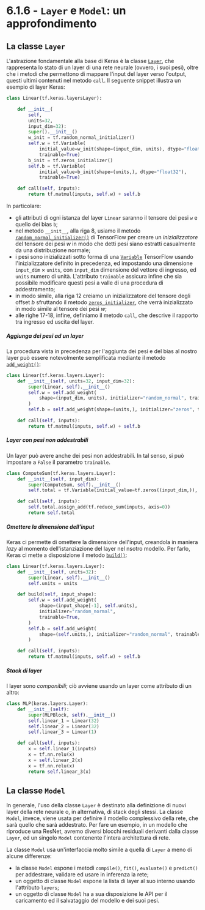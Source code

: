 # 6.1.6 - `Layer` e `Model`: un approfondimento

## La classe `Layer`

L'astrazione fondamentale alla base di Keras è la classe [`Layer`](https://www.tensorflow.org/api_docs/python/tf/keras/layers/Layer), che rappresenta lo stato di un layer di una rete neurale (ovvero, i suoi pesi), oltre che i metodi che permettono di mappare l'input del layer verso l'output, questi ultimi contenuti nel metodo `call`. Il seguente snippet illustra un esempio di layer Keras:

```py linenums="1"
class Linear(tf.keras.layersLayer):

    def __init__(
        self,
        units=32,
        input_dim=32):
        super().__init__()
        w_init = tf.random_normal_initializer()
        self.w = tf.Variable(
            initial_value=w_init(shape=(input_dim, units), dtype="float32"),
            trainable=True)
        b_init = tf.zeros_initializer()
        self.b = tf.Variable(
            initial_value=b_init(shape=(units,), dtype="float32"),
            trainable=True)

    def call(self, inputs):
        return tf.matmul(inputs, self.w) + self.b
```

In particolare:

* gli attributi di ogni istanza del layer `Linear` saranno il tensore dei pesi `w` e quello dei bias `b`;
* nel metodo `__init__`, alla riga 8, usiamo il metodo [`random_normal_initializer()`](https://www.tensorflow.org/api_docs/python/tf/random_normal_initializer) di TensorFlow per creare un *inizializzatore* del tensore dei pesi $w$ in modo che detti pesi siano estratti casualmente da una distribuzione normale;
* i pesi sono inizializzati sotto forma di una [`Variable`](https://www.tensorflow.org/api_docs/python/tf/Variable) TensorFlow usando l'inizializzatore definito in precedenza, ed impostando una dimensione `input_dim` $\times$ `units`, con `input_dim` dimensione del vettore di ingresso, ed `units` numero di unità. L'attributo `trainable` assicura infine che sia possibile modificare questi pesi a valle di una procedura di addestramento;
* in modo simile, alla riga 12 creiamo un inizializzatore del tensore degli offset $b$ sfruttando il metodo [`zeros_initializer`](https://www.tensorflow.org/api_docs/python/tf/zeros_initializer), che verrà inizializzato in modo simile al tensore dei pesi $w$;
* alle righe 17-18, infine, definiamo il metodo `call`, che descrive il rapporto tra ingresso ed uscita del layer.

##### Aggiunga dei pesi ad un layer

La procedura vista in precedenza per l'aggiunta dei pesi e del bias al nostro layer può essere notevolmente semplificata mediante il metodo [`add_weight()`](https://www.tensorflow.org/api_docs/python/tf/keras/layers/Layer#add_weight):

```py
class Linear(tf.keras.layers.Layer):
    def __init__(self, units=32, input_dim=32):
        super(Linear, self).__init__()
        self.w = self.add_weight(
            shape=(input_dim, units), initializer="random_normal", trainable=True
        )
        self.b = self.add_weight(shape=(units,), initializer="zeros", trainable=True)

    def call(self, inputs):
        return tf.matmul(inputs, self.w) + self.b
```

##### Layer con pesi non addestrabili

Un layer può avere anche dei pesi non addestrabili. In tal senso, si può impostare a `False` il parametro `trainable`.

```py
class ComputeSum(tf.keras.layers.Layer):
    def __init__(self, input_dim):
        super(ComputeSum, self).__init__()
        self.total = tf.Variable(initial_value=tf.zeros((input_dim,)), trainable=False)

    def call(self, inputs):
        self.total.assign_add(tf.reduce_sum(inputs, axis=0))
        return self.total
```

##### Omettere la dimensione dell'input

Keras ci permette di omettere la dimensione dell'input, creandola in maniera *lazy* al momento dell'istanziazione del layer nel nsotro modello. Per farlo, Keras ci mette a disposizione il metodo [`build()`](https://www.tensorflow.org/api_docs/python/tf/keras/layers/Layer#build):

```py
class Linear(tf.keras.layers.Layer):
    def __init__(self, units=32):
        super(Linear, self).__init__()
        self.units = units

    def build(self, input_shape):
        self.w = self.add_weight(
            shape=(input_shape[-1], self.units),
            initializer="random_normal",
            trainable=True,
        )
        self.b = self.add_weight(
            shape=(self.units,), initializer="random_normal", trainable=True
        )

    def call(self, inputs):
        return tf.matmul(inputs, self.w) + self.b
```

##### Stack di layer

I layer sono *componibili*; ciò avviene usando un layer come attributo di un altro:

```py
class MLP(keras.layers.Layer):
    def __init__(self):
        super(MLPBlock, self).__init__()
        self.linear_1 = Linear(32)
        self.linear_2 = Linear(32)
        self.linear_3 = Linear(1)

    def call(self, inputs):
        x = self.linear_1(inputs)
        x = tf.nn.relu(x)
        x = self.linear_2(x)
        x = tf.nn.relu(x)
        return self.linear_3(x)
```

## La classe `Model`

In generale, l'uso della classe `Layer` è destinato alla definizione di nuovi layer della rete neurale o, in alternativa, di stack degli stessi. La classe `Model`, invece, viene usata per definire il modello complessivo della rete, che sarà quello che sarà addestrato. Per fare un esempio, in un modello che riproduce una ResNet, avremo diversi blocchi residuali derivanti dalla classe `Layer`, ed un singolo `Model` contenente l'intera architettura di rete.

La classe `Model` usa un'interfaccia molto simile a quella di `Layer` a meno di alcune differenze:

* la classe `Model` espone i metodi `compile()`, `fit()`, `evaluate()` e `predict()` per addestrare, validare ed usare in inferenza la rete;
* un oggetto di classe `Model` espone la lista di layer al suo interno usando l'attributo `layers`;
* un oggetto di classe `Model` ha a sua disposizione le API per il caricamento ed il salvataggio del modello e dei suoi pesi.

